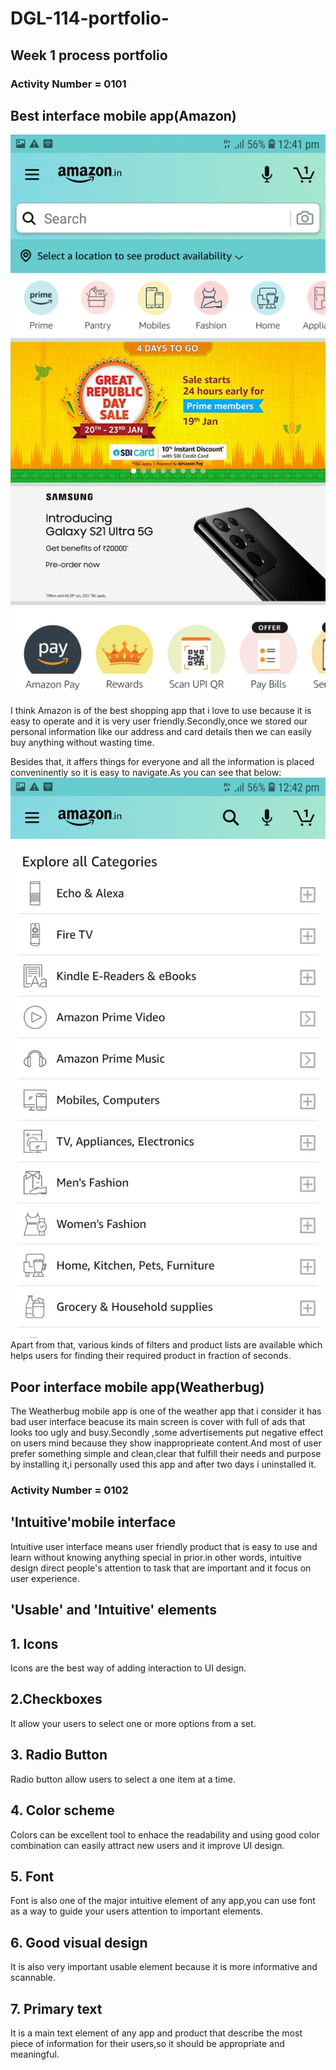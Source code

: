 # DGL-114-portfolio-
## Week 1 process portfolio
### Activity Number = 0101 
## Best interface mobile app(Amazon) 
![Image of amazon](a1.jpg)
<p> I think Amazon is of the best shopping app that i love to use because it is easy to operate and it is very user friendly.Secondly,once we stored our personal information like our address and card details then we can easily buy anything without wasting time.</p>
  
Besides that, it affers things for everyone and all the information is placed conveninently so it is easy to navigate.As you can see that below: 
![Image of amazon](a2.jpg)
Apart from that, various kinds of filters and product lists are available which helps users for finding their required product in fraction of seconds.
<h2> Poor interface mobile app(Weatherbug)</h2>
<p> The Weatherbug mobile app is one of the weather app that i consider it has bad user interface beacuse its main screen is cover with full of ads that looks too ugly and busy.Secondly ,some advertisements put negative effect on users mind because they show inapproprieate content.And most of user prefer something simple and clean,clear that fulfill their needs and purpose by installing it,i personally used this app and after two days i uninstalled it.
<h3>Activity Number = 0102</h3>
<h2>'Intuitive'mobile interface</h2>
<p> Intuitive user interface means user friendly product that is easy to use and learn without knowing anything special in prior.in other words, intuitive design direct people's attention to task that are important and it focus on user experience.</p>
<h2> 'Usable' and 'Intuitive' elements </h2>
<h2> 1. Icons </h2> 
Icons are the best way of adding interaction to UI design.
<h2> 2.Checkboxes</h2> 
It allow your users to select one or more options from a set.
<h2> 3. Radio Button</h2>
Radio button allow users to select a one item at a time.
<h2> 4. Color scheme </h2>
Colors can be excellent tool to enhace the readability and using good color combination can easily attract new users and it improve UI design.
<h2> 5. Font </h2>
Font is also one of the major intuitive element of any app,you can use font as a way to guide your users attention to important elements.
<h2> 6. Good visual design </h2>
It is also very important usable element because it is more informative and scannable.
<h2> 7. Primary text </h2>
It is a main text element of any app and product that describe the most piece of information for their users,so it should be appropriate and meaningful.



